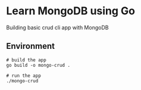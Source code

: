 # Learn MongoDB using Go

Building basic crud cli app with MongoDB

## Environment
```shell
# build the app
go build -o mongo-crud .

# run the app
./mongo-crud
```